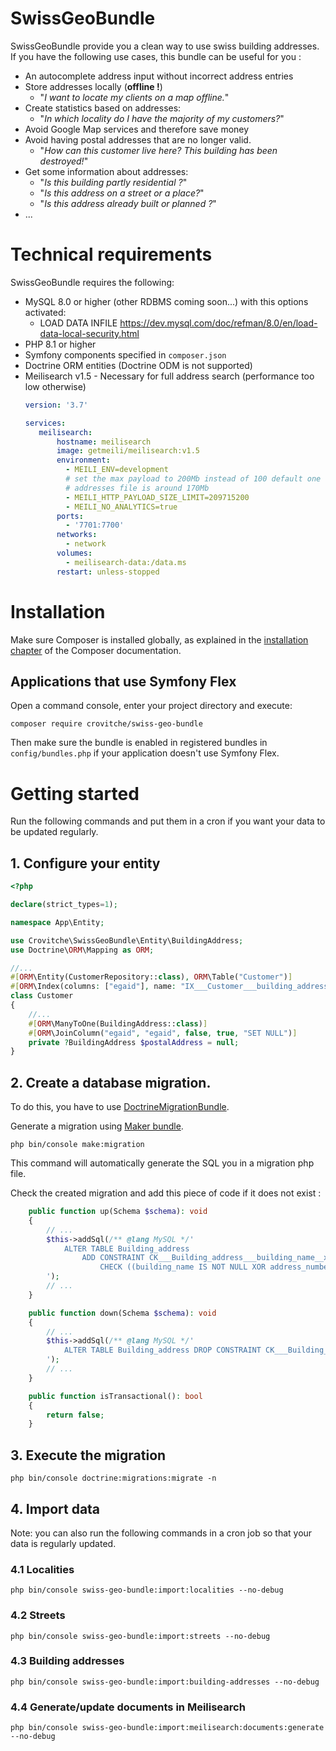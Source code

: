 # SwissGeoBundle

SwissGeoBundle provide you a clean way to use swiss building addresses.
If you have the following use cases, this bundle can be useful for you :
 - An autocomplete address input without incorrect address entries
 - Store addresses locally (**offline !**)
   - "*I want to locate my clients on a map offline.*"
 - Create statistics based on addresses:
   - "*In which locality do I have the majority of my customers?*"
 - Avoid Google Map services and therefore save money
 - Avoid having postal addresses that are no longer valid.
   - "*How can this customer live here? This building has been destroyed!*"
 - Get some information about addresses:
   - "*Is this building partly residential ?*"
   - "*Is this address on a street or a place?*"
   - "*Is this address already built or planned ?*"
 - ...

# Technical requirements
SwissGeoBundle requires the following:
 - MySQL 8.0 or higher (other RDBMS coming soon...) with this options activated:
   - LOAD DATA INFILE https://dev.mysql.com/doc/refman/8.0/en/load-data-local-security.html
 - PHP 8.1 or higher
 - Symfony components specified in `composer.json`
 - Doctrine ORM entities (Doctrine ODM is not supported)
 - Meilisearch v1.5 - Necessary for full address search (performance too low otherwise)
   ```yaml
   version: '3.7'
   
   services:
      meilisearch:
          hostname: meilisearch
          image: getmeili/meilisearch:v1.5
          environment:
            - MEILI_ENV=development
            # set the max payload to 200Mb instead of 100 default one
            # addresses file is around 170Mb
            - MEILI_HTTP_PAYLOAD_SIZE_LIMIT=209715200
            - MEILI_NO_ANALYTICS=true
          ports:
            - '7701:7700'
          networks:
            - network
          volumes:
            - meilisearch-data:/data.ms
          restart: unless-stopped
   ```

# Installation

Make sure Composer is installed globally, as explained in the
[installation chapter](https://getcomposer.org/doc/00-intro.md)
of the Composer documentation.

## Applications that use Symfony Flex

Open a command console, enter your project directory and execute:

```console
composer require crovitche/swiss-geo-bundle
```

Then make sure the bundle is enabled in registered bundles in 
`config/bundles.php` if your application doesn't use Symfony Flex.


# Getting started

Run the following commands and put them in a cron if you want your data to be 
updated regularly.

## 1. Configure your entity
```php
<?php

declare(strict_types=1);

namespace App\Entity;

use Crovitche\SwissGeoBundle\Entity\BuildingAddress;
use Doctrine\ORM\Mapping as ORM;

//...
#[ORM\Entity(CustomerRepository::class), ORM\Table("Customer")]
#[ORM\Index(columns: ["egaid"], name: "IX___Customer___building_address")]
class Customer
{
    //...
    #[ORM\ManyToOne(BuildingAddress::class)]
    #[ORM\JoinColumn("egaid", "egaid", false, true, "SET NULL")]
    private ?BuildingAddress $postalAddress = null;
}
```

## 2. Create a database migration.
To do this, you have to use [DoctrineMigrationBundle](https://symfony.com/bundles/DoctrineMigrationsBundle/current/index.html).

Generate a migration using [Maker bundle](https://symfony.com/bundles/SymfonyMakerBundle/current/index.html).
```console
php bin/console make:migration
```

This command will automatically generate the SQL you in a migration php file.

Check the created migration and add this piece of code if it does not exist :
```php
    public function up(Schema $schema): void
    {
        // ...
        $this->addSql(/** @lang MySQL */'
            ALTER TABLE Building_address
                ADD CONSTRAINT CK___Building_address___building_name__xor__address_number
                    CHECK ((building_name IS NOT NULL XOR address_number IS NOT NULL) OR (building_name IS NULL AND address_number IS NULL));
        ');
        // ...
    }

    public function down(Schema $schema): void
    {
        // ...
        $this->addSql(/** @lang MySQL */'
            ALTER TABLE Building_address DROP CONSTRAINT CK___Building_address___building_name__xor__address_number;
        ');
        // ...
    }

    public function isTransactional(): bool
    {
        return false;
    }
```


## 3. Execute the migration

```console
php bin/console doctrine:migrations:migrate -n
```

## 4. Import data
Note: you can also run the following commands in a cron job so that your data is
regularly updated.

### 4.1 Localities
```console
php bin/console swiss-geo-bundle:import:localities --no-debug
```

### 4.2 Streets
```console
php bin/console swiss-geo-bundle:import:streets --no-debug
```

### 4.3 Building addresses
```console
php bin/console swiss-geo-bundle:import:building-addresses --no-debug
```

### 4.4 Generate/update documents in Meilisearch
```console
php bin/console swiss-geo-bundle:import:meilisearch:documents:generate --no-debug
```
